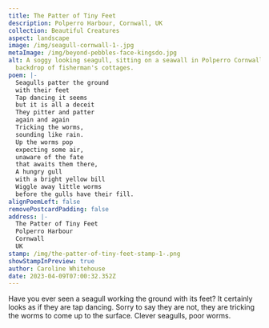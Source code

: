 ```yaml
---
title: The Patter of Tiny Feet
description: Polperro Harbour, Cornwall, UK
collection: Beautiful Creatures
aspect: landscape
image: /img/seagull-cornwall-1-.jpg
metaImage: /img/beyond-pebbles-face-kingsdo.jpg
alt: A soggy looking seagull, sitting on a seawall in Polperro Cornwall, with a
  backdrop of fisherman's cottages.
poem: |-
  Seagulls patter the ground 
  with their feet
  Tap dancing it seems
  but it is all a deceit
  They pitter and patter 
  again and again
  Tricking the worms,
  sounding like rain.
  Up the worms pop 
  expecting some air, 
  unaware of the fate 
  that awaits them there,
  A hungry gull 
  with a bright yellow bill
  Wiggle away little worms
  before the gulls have their fill.
alignPoemLeft: false
removePostcardPadding: false
address: |-
  The Patter of Tiny Feet
  Polperro Harbour
  Cornwall
  UK
stamp: /img/the-patter-of-tiny-feet-stamp-1-.png
showStampInPreview: true
author: Caroline Whitehouse
date: 2023-04-09T07:00:32.352Z
---
```

Have you ever seen a seagull working the ground with its feet? It certainly looks as if they are tap dancing. Sorry to say they are not, they are tricking the worms to come up to the surface. 
Clever seagulls, poor worms.